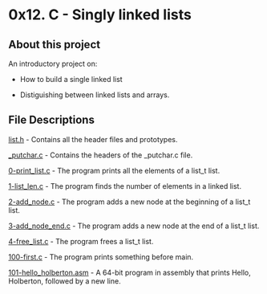 # 0x12. C - Singly linked lists

## About this project

An introductory project on:

- How to build a single linked list

* Distiguishing between linked lists and arrays.

## File Descriptions

[list.h](https://github.com/SteveMuiyuro/alx-low_level_programming/blob/master/0x12-singly_linked_lists/0-print_list.c "lists.h") - Contains all the header files and prototypes.

[\_putchar.c](https://github.com/SteveMuiyuro/alx-low_level_programming/blob/master/0x12-singly_linked_lists/_putchar "_putchar.h") - Contains the headers of the \_putchar.c file.

[0-print_list.c](https://github.com/SteveMuiyuro/alx-low_level_programming/blob/master/0x12-singly_linked_lists/0-print_list.c) - The program prints all the elements of a list_t list.

[1-list_len.c](https://github.com/SteveMuiyuro/alx-low_level_programming/blob/master/0x12-singly_linked_lists/1-list_len.c) - The program finds the number of elements in a linked list.

[2-add_node.c](https://github.com/SteveMuiyuro/alx-low_level_programming/blob/master/0x12-singly_linked_lists/2-add_node.c) - The program adds a new node at the beginning of a list_t list.

[3-add_node_end.c](https://github.com/SteveMuiyuro/alx-low_level_programming/blob/master/0x12-singly_linked_lists/3-add_node_end.c) - The program adds a new node at the end of a list_t list.

[4-free_list.c](https://github.com/SteveMuiyuro/alx-low_level_programming/blob/master/0x12-singly_linked_lists/4-free_list.c) - The program frees a list_t list.

[100-first.c](https://github.com/SteveMuiyuro/alx-low_level_programming/blob/master/0x12-singly_linked_lists/100-first.c) - The program prints something before main.

[101-hello_holberton.asm](https://github.com/SteveMuiyuro/alx-low_level_programming/blob/master/0x12-singly_linked_lists/101-hello_holberton.asm) - A 64-bit program in assembly that prints Hello, Holberton, followed by a new line.
